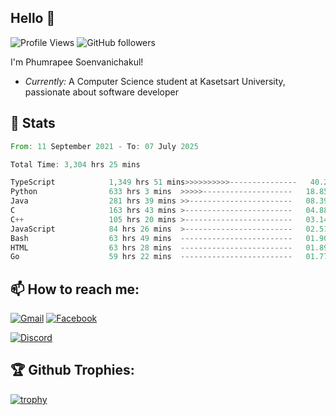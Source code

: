 
<h2>Hello 👋</h2> 

![Profile Views](https://komarev.com/ghpvc/?username=Homiez09&label=Profile%20views&color=0e75b6&style=flat)
![GitHub followers](https://img.shields.io/github/followers/HomieZ09.svg?style=social&label=Follow)


I'm Phumrapee Soenvanichakul!

- <i>Currently:</i> A Computer Science student at Kasetsart University, passionate about software developer

<h2>👀 Stats</h2>

<!--START_SECTION:waka-->

```rust
From: 11 September 2021 - To: 07 July 2025

Total Time: 3,304 hrs 25 mins

TypeScript            1,349 hrs 51 mins>>>>>>>>>>---------------   40.20 %
Python                633 hrs 3 mins  >>>>>--------------------   18.85 %
Java                  281 hrs 39 mins >>-----------------------   08.39 %
C                     163 hrs 43 mins >------------------------   04.88 %
C++                   105 hrs 20 mins >------------------------   03.14 %
JavaScript            84 hrs 26 mins  >------------------------   02.51 %
Bash                  63 hrs 49 mins  -------------------------   01.90 %
HTML                  63 hrs 28 mins  -------------------------   01.89 %
Go                    59 hrs 22 mins  -------------------------   01.77 %
```

<!--END_SECTION:waka-->

<h2>📫 How to reach me:</h2>

<a href="mailto:phumrapeesoen1@gmail.com">![Gmail](https://img.shields.io/badge/Gmail-D14836?style=for-the-badge&logo=gmail&logoColor=white)</a> 
<a href="https://web.facebook.com/phumrapee.soenvanichakul.3/">![Facebook](https://img.shields.io/badge/Facebook-4267B2?style=for-the-badge&logo=facebook&logoColor=white)</a>

<a href="https://discord.gg/EWnAEUtFVm">![Discord](https://discord.c99.nl/widget/theme-1/297740667784921089.png)</a> 

<h2>🏆 Github Trophies:</h2>

[![trophy](https://github-profile-trophy.vercel.app/?username=Homiez09&theme=discord&row=1)](https://github.com/ryo-ma/github-profile-trophy)
